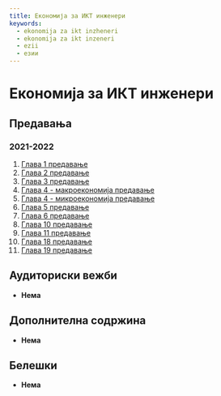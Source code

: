 ```yaml
---
title: Економија за ИКТ инженери
keywords:
  - ekonomija za ikt inzheneri
  - ekonomija za ikt inzeneri
  - ezii
  - езии
---
```


# Економија за ИКТ инженери

## Предавања

### 2021-2022

1. [Глава 1 предавање](https://bbb-lb.finki.ukim.mk/playback/presentation/2.3/dda8257dfa2d3b1a88d71054093e9e315e79da98-1602661804753?meetingId=dda8257dfa2d3b1a88d71054093e9e315e79da98-1602661804753)
2. [Глава 2 предавање](https://bbb-lb.finki.ukim.mk/playback/presentation/2.3/46d9260cfa35372739c286fdfe787b5a4a570684-1603092744298?meetingId=46d9260cfa35372739c286fdfe787b5a4a570684-1603092744298)
3. [Глава 3 предавање](https://bbb-lb.finki.ukim.mk/playback/presentation/2.3/899ec660dd66e7eab6e25fbc16b84f0034c5fbf8-1603618449466?meetingId=899ec660dd66e7eab6e25fbc16b84f0034c5fbf8-1603618449466)
4. [Глава 4 - макроекономија предавање](https://bbb-lb.finki.ukim.mk/playback/presentation/2.3/cb74ea637f7eec2b09cef5bb861c105f2fd43917-1604135238817?meetingId=cb74ea637f7eec2b09cef5bb861c105f2fd43917-1604135238817)
5. [Глава 4 - микроекономија предавање](https://bbb-lb.finki.ukim.mk/playback/presentation/2.3/2baf60a31601f7d4cf1084d3fa8967d561969867-1604741196072?meetingId=2baf60a31601f7d4cf1084d3fa8967d561969867-1604741196072)
6. [Глава 5 предавање](https://bbb-lb.finki.ukim.mk/playback/presentation/2.3/6879eb68832f398121a3c35d3c3c346c0af875c9-1605345076022?meetingId=6879eb68832f398121a3c35d3c3c346c0af875c9-1605345076022)
7. [Глава 6 предавање](https://bbb-lb.finki.ukim.mk/playback/presentation/2.3/7b638f85bca7117fccc2f352ca4251120ea96393-1608359370192?meetingId=7b638f85bca7117fccc2f352ca4251120ea96393-1608359370192)
8. [Глава 10 предавање](https://bbb-lb.finki.ukim.mk/playback/presentation/2.3/ee77a05c11b2e92c1024c1356b99349001a54be2-1607513639174?meetingId=ee77a05c11b2e92c1024c1356b99349001a54be2-1607513639174)
9. [Глава 11 предавање](https://bbb-lb.finki.ukim.mk/playback/presentation/2.3/abcfd2c37941cb4dd5ef73c763501884fa181df4-1607583842241?meetingId=abcfd2c37941cb4dd5ef73c763501884fa181df4-1607583842241)
10. [Глава 18 предавање](https://bbb-lb.finki.ukim.mk/playback/presentation/2.3/2febb11b305ebf0607deae6e5d7d0191063928ea-1607676721298?meetingId=2febb11b305ebf0607deae6e5d7d0191063928ea-1607676721298)
11. [Глава 19 предавање](https://bbb-lb.finki.ukim.mk/playback/presentation/2.3/4e8f0883af8a6d24c95f153ffb596edf73f0af95-1608451811751?meetingId=4e8f0883af8a6d24c95f153ffb596edf73f0af95-1608451811751)

## Аудиториски вежби

- **Нема**

## Дополнителна содржина

- **Нема**

## Белешки

- **Нема**
